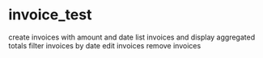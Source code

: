 # invoice_test
create invoices with amount and date
list invoices and display aggregated totals
filter invoices by date
edit invoices
remove invoices
